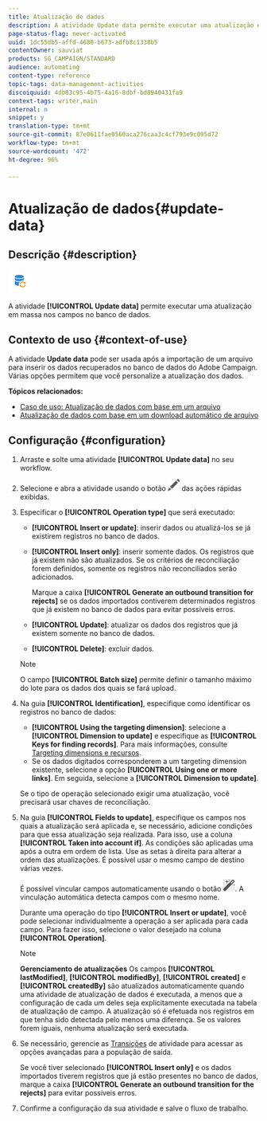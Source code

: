 ```yaml
---
title: Atualização de dados
description: A atividade Update data permite executar uma atualização em massa nos campos no banco de dados.
page-status-flag: never-activated
uuid: 1dc55db5-affd-4688-b673-adfb8c1338b5
contentOwner: sauviat
products: SG_CAMPAIGN/STANDARD
audience: automating
content-type: reference
topic-tags: data-management-activities
discoiquuid: 4db83c95-4b75-4a16-8dbf-bd8940431fa9
context-tags: writer,main
internal: n
snippet: y
translation-type: tm+mt
source-git-commit: 87e0611fae0560aca276caa3c4cf793e9c095d72
workflow-type: tm+mt
source-wordcount: '472'
ht-degree: 96%

---
```



# Atualização de dados{#update-data}

## Descrição {#description}

![](assets/data_update.png)

A atividade **[!UICONTROL Update data]** permite executar uma atualização em massa nos campos no banco de dados.

## Contexto de uso {#context-of-use}

A atividade **Update data** pode ser usada após a importação de um arquivo para inserir os dados recuperados no banco de dados do Adobe Campaign. Várias opções permitem que você personalize a atualização dos dados.

**Tópicos relacionados:**

* [Caso de uso: Atualização de dados com base em um arquivo](../../automating/using/update-database-file.md)
* [Atualização de dados com base em um download automático de arquivo](../../automating/using/update-data-automatic-download.md)

## Configuração {#configuration}

1. Arraste e solte uma atividade **[!UICONTROL Update data]** no seu workflow.
1. Selecione e abra a atividade usando o botão ![](assets/edit_darkgrey-24px.png) das ações rápidas exibidas.
1. Especificar o **[!UICONTROL Operation type]** que será executado:

   * **[!UICONTROL Insert or update]**: inserir dados ou atualizá-los se já existirem registros no banco de dados.
   * **[!UICONTROL Insert only]**: inserir somente dados. Os registros que já existem não são atualizados. Se os critérios de reconciliação forem definidos, somente os registros não reconciliados serão adicionados.

      Marque a caixa **[!UICONTROL Generate an outbound transition for rejects]** se os dados importados contiverem determinados registros que já existem no banco de dados para evitar possíveis erros.

   * **[!UICONTROL Update]**: atualizar os dados dos registros que já existem somente no banco de dados.
   * **[!UICONTROL Delete]**: excluir dados.

   >[!NOTE]
   >
   >O campo **[!UICONTROL Batch size]** permite definir o tamanho máximo do lote para os dados dos quais se fará upload.

1. Na guia **[!UICONTROL Identification]**, especifique como identificar os registros no banco de dados:

   * **[!UICONTROL Using the targeting dimension]**: selecione a **[!UICONTROL Dimension to update]** e especifique as **[!UICONTROL Keys for finding records]**. Para mais informações, consulte [Targeting dimensions e recursos](../../automating/using/query.md#targeting-dimensions-and-resources).
   * Se os dados digitados corresponderem a um targeting dimension existente, selecione a opção **[!UICONTROL Using one or more links]**. Em seguida, selecione a **[!UICONTROL Dimension to update]**.

   Se o tipo de operação selecionado exigir uma atualização, você precisará usar chaves de reconciliação.

1. Na guia **[!UICONTROL Fields to update]**, especifique os campos nos quais a atualização será aplicada e, se necessário, adicione condições para que essa atualização seja realizada. Para isso, use a coluna **[!UICONTROL Taken into account if]**. As condições são aplicadas uma após a outra em ordem de lista. Use as setas à direita para alterar a ordem das atualizações. É possível usar o mesmo campo de destino várias vezes.

   É possível vincular campos automaticamente usando o botão ![](assets/wkf_magic_wand-24px.png). A vinculação automática detecta campos com o mesmo nome.

   Durante uma operação do tipo **[!UICONTROL Insert or update]**, você pode selecionar individualmente a operação a ser aplicada para cada campo. Para fazer isso, selecione o valor desejado na coluna **[!UICONTROL Operation]**.

   >[!NOTE]
   >
   >**Gerenciamento de atualizações** Os campos **[!UICONTROL lastModified]**, **[!UICONTROL modifiedBy]**, **[!UICONTROL created]** e **[!UICONTROL createdBy]** são atualizados automaticamente quando uma atividade de atualização de dados é executada, a menos que a configuração de cada um deles seja explicitamente executada na tabela de atualização de campo. A atualização só é efetuada nos registros em que tenha sido detectada pelo menos uma diferença. Se os valores forem iguais, nenhuma atualização será executada.

1. Se necessário, gerencie as [Transições](../../automating/using/activity-properties.md) de atividade para acessar as opções avançadas para a população de saída.

   Se você tiver selecionado **[!UICONTROL Insert only]** e os dados importados tiverem registros que já estão presentes no banco de dados, marque a caixa **[!UICONTROL Generate an outbound transition for the rejects]** para evitar possíveis erros.

1. Confirme a configuração da sua atividade e salve o fluxo de trabalho.
